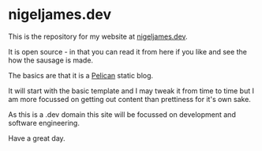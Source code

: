 # nigeljames.dev

This is the repository for my website at [nigeljames.dev](https://nigeljames.dev).

It is open source - in that you can read it from here if you like and see the how the sausage is made.

The basics are that it is a [Pelican](https://getpelican.com/) static blog.

It will start with the basic template and I may tweak it from time to time but I am more focussed on getting out content than prettiness for it's own sake.

As this is a .dev domain this site will be focussed on development and software engineering.

Have a great day.
